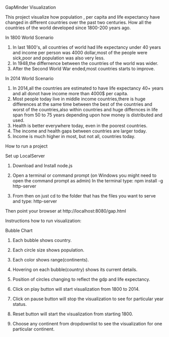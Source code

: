 GapMinder Visualization

This project visualize how population , per capita and life expectancy  have changed in different countries over the past two centuries.
How all the countries of the world developed since 1800-200 years ago.

In 1800 World Scenario
1. In last 1800's, all countries of world had life expectancy under 40 years and income per person was 4000 dollar,most of the people
were sick,poor and population was also very less.
2. In 1948,the differnence between the countries of the world was wider.
3. After the Second World War ended,most countries starts to improve.

In 2014 World Scenario
1. In 2014,all the countries are estimated to have life expectancy 40+ years and all donot have income more than 4000$ per capita.
2. Most people today live in middle income countries,there is huge differences at the same time between the best of the countries and
   worst of the countries,also within countries and huge differnces in life span from 50 to 75 years depending upon how money is distributed and used.
3. Health is better everywhere today, even in the poorest countries.
4. The income and health gaps between countries are larger today.
5. Income is much higher in most, but not all, countries today.

How to run a project

Set up LocalServer

1. Download and Install node.js

2. Open a terminal or command prompt (on Windows you might need to open the command prompt as admin)
  In the terminal type: npm install -g http-server

3. From then on just cd to the folder that has the files you want to serve and type: http-server

Then point your browser at http://localhost:8080/gap.html

Instructions how to run visualization:

Bubble Chart
1. Each bubble shows country.
2. Each circle size shows population.
3. Each color shows range(continents).
4. Hovering on each bubble(country) shows its current details.
5. Position of circles changing to reflect the gdp and life expectancy.

1. Click on play button will start visualization from 1800 to 2014.

2. Click on pause button will stop the visualization to see for particular year status.

3. Reset button will start the visualization from starting 1800.

4. Choose any continent from dropdownlist to see the visualization for one particular continent.

